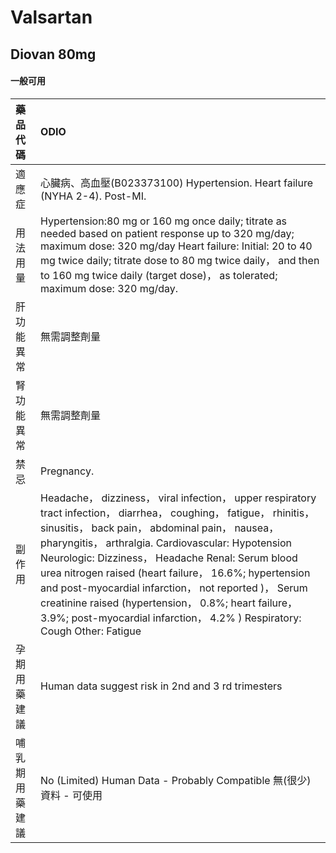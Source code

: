 # Valsartan

## Diovan 80mg

#### 一般可用

| 藥品代碼       | ODIO                                                                                                                                                                                                                                                                                                                                                                                                                                                                                                                                      |
|:---------------|:------------------------------------------------------------------------------------------------------------------------------------------------------------------------------------------------------------------------------------------------------------------------------------------------------------------------------------------------------------------------------------------------------------------------------------------------------------------------------------------------------------------------------------------|
| 適應症         | 心臟病、高血壓(B023373100) Hypertension. Heart failure (NYHA 2-4). Post-MI.                                                                                                                                                                                                                                                                                                                                                                                                                                                               |
| 用法用量       | Hypertension:80 mg or 160 mg once daily; titrate as needed based on patient response up to 320 mg/day; maximum dose: 320 mg/day Heart failure: Initial: 20 to 40 mg twice daily; titrate dose to 80 mg twice daily， and then to 160 mg twice daily (target dose)， as tolerated; maximum dose: 320 mg/day.                                                                                                                                                                                                                               |
| 肝功能異常     | 無需調整劑量                                                                                                                                                                                                                                                                                                                                                                                                                                                                                                                              |
| 腎功能異常     | 無需調整劑量                                                                                                                                                                                                                                                                                                                                                                                                                                                                                                                              |
| 禁忌           | Pregnancy.                                                                                                                                                                                                                                                                                                                                                                                                                                                                                                                                |
| 副作用         | Headache， dizziness， viral infection， upper respiratory tract infection， diarrhea， coughing， fatigue， rhinitis， sinusitis， back pain， abdominal pain， nausea， pharyngitis， arthralgia. Cardiovascular: Hypotension Neurologic: Dizziness， Headache Renal: Serum blood urea nitrogen raised (heart failure， 16.6%; hypertension and post-myocardial infarction， not reported )， Serum creatinine raised (hypertension， 0.8%; heart failure， 3.9%; post-myocardial infarction， 4.2% ) Respiratory: Cough Other: Fatigue |
| 孕期用藥建議   | Human data suggest risk in 2nd and 3 rd trimesters                                                                                                                                                                                                                                                                                                                                                                                                                                                                                        |
| 哺乳期用藥建議 | No (Limited) Human Data - Probably Compatible 無(很少)資料 - 可使用                                                                                                                                                                                                                                                                                                                                                                                                                                                                       |

